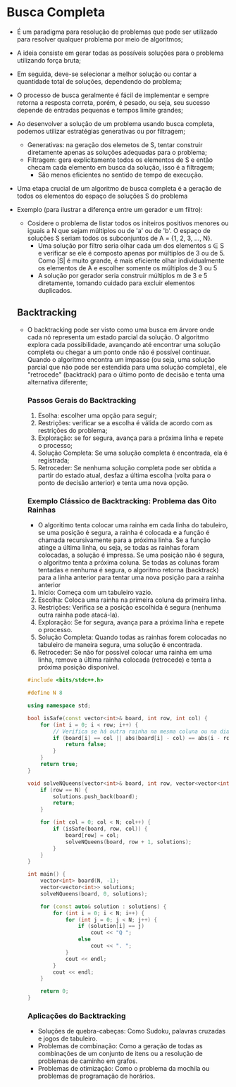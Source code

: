 # Busca Completa
- É um paradigma para resolução de problemas que pode ser utilizado para resolver qualquer problema por meio de algoritmos;
- A ideia consiste em gerar todas as possíveis soluções para o problema utilizando força bruta;
- Em seguida, deve-se selecionar a melhor solução ou contar a quantidade total de soluções, dependendo do problema;
- O processo de busca geralmente é fácil de implementar e sempre retorna a resposta correta, porém, é pesado, ou seja, seu sucesso depende de entradas pequenas e tempos limite grandes;
- Ao desenvolver a solução de um problema usando busca completa, podemos utilizar estratégias generativas ou por filtragem;
    - Generativas: na geração dos elemetos de S, tentar construir diretamente apenas as soluções adequadas para o problema;
    - Filtragem: gera explicitamente todos os elementos de S e então checam cada elemento em busca da solução, isso é a filtragem;
        - São menos eficientes no sentido de tempo de execução.
- Uma etapa crucial de um algoritmo de busca completa é a geração de todos os elementos do espaço de soluções S do problema
- Exemplo (para ilustrar a diferença entre um gerador e um filtro):
    - Cosidere o problema de listar todos os initeiros positivos menores ou iguais a N que sejam múltiplos ou de 'a' ou de 'b'. O espaço de soluções S seriam todos os subconjuntos de A = {1, 2, 3, ..., N}.
        - Uma solução por filtro seria olhar cada um dos elementos s ∈ S e verificar se ele é composto apenas por múltiplos de 3 ou de 5. Como |S| é muito grande, é mais eficiente olhar individualmente os elementos de A e escolher somente os múltiplos de 3 ou 5
        - A solução por gerador seria construir múltiplos m de 3 e 5 diretamente, tomando cuidado para excluir elementos duplicados.

    ## Backtracking
    - O backtracking pode ser visto como uma busca em árvore onde cada nó representa um estado parcial da solução. O algoritmo explora cada possibilidade, avançando até encontrar uma solução completa ou chegar a um ponto onde não é possível continuar. Quando o algoritmo encontra um impasse (ou seja, uma solução parcial que não pode ser estendida para uma solução completa), ele "retrocede" (backtrack) para o último ponto de decisão e tenta uma alternativa diferente;
        ### Passos Gerais do Backtracking
        1. Esolha: escolher uma opção para seguir;
        2. Restrições: verificar se a escolha é válida de acordo com as restrições do problema;
        3. Exploração: se for segura, avança para a próxima linha e repete o processo;
        4. Solução Completa: Se uma solução completa é encontrada, ela é registrada;
        5. Retroceder: Se nenhuma solução completa pode ser obtida a partir do estado atual, desfaz a última escolha (volta para o ponto de decisão anterior) e tenta uma nova opção.
        ### Exemplo Clássico de Backtracking: Problema das Oito Rainhas
        - O algoritimo tenta colocar uma rainha em cada linha do tabuleiro, se uma posição é segura, a rainha é colocada e a função é chamada recursivamente para a próxima linha. Se a função atinge a última linha, ou seja, se todas as rainhas foram colocadas, a solução é impressa. Se uma posição não é segura, o algoritmo tenta a próxima coluna. Se todas as colunas foram tentadas e nenhuma é segura, o algoritmo retorna (backtrack) para a linha anterior para tentar uma nova posição para a rainha anterior
        1. Início: Começa com um tabuleiro vazio.
        2. Escolha: Coloca uma rainha na primeira coluna da primeira linha.
        3. Restrições: Verifica se a posição escolhida é segura (nenhuma outra rainha pode atacá-la).
        4. Exploração: Se for segura, avança para a próxima linha e repete o processo.
        5. Solução Completa: Quando todas as rainhas forem colocadas no tabuleiro de maneira segura, uma solução é encontrada.
        6. Retroceder: Se não for possível colocar uma rainha em uma linha, remove a última rainha colocada (retrocede) e tenta a próxima posição disponível.
        ```cpp
        #include <bits/stdc++.h>

        #define N 8

        using namespace std;

        bool isSafe(const vector<int>& board, int row, int col) {
            for (int i = 0; i < row; i++) {
                // Verifica se há outra rainha na mesma coluna ou na diagonal
                if (board[i] == col || abs(board[i] - col) == abs(i - row)) {
                    return false;
                }
            }
            return true;
        }

        void solveNQueens(vector<int>& board, int row, vector<vector<int>>& solutions) {
            if (row == N) {
                solutions.push_back(board);
                return;
            }

            for (int col = 0; col < N; col++) {
                if (isSafe(board, row, col)) {
                    board[row] = col;
                    solveNQueens(board, row + 1, solutions);
                }
            }
        }

        int main() {
            vector<int> board(N, -1);
            vector<vector<int>> solutions;
            solveNQueens(board, 0, solutions);

            for (const auto& solution : solutions) {
                for (int i = 0; i < N; i++) {
                    for (int j = 0; j < N; j++) {
                        if (solution[i] == j)
                            cout << "Q ";
                        else
                            cout << ". ";
                    }
                    cout << endl;
                }
                cout << endl;
            }

            return 0;
        }

        ```
        ### Aplicações do Backtracking
        - Soluções de quebra-cabeças: Como Sudoku, palavras cruzadas e jogos de tabuleiro.
        - Problemas de combinação: Como a geração de todas as combinações de um conjunto de itens ou a resolução de problemas de caminho em grafos.
        - Problemas de otimização: Como o problema da mochila ou problemas de programação de horários.